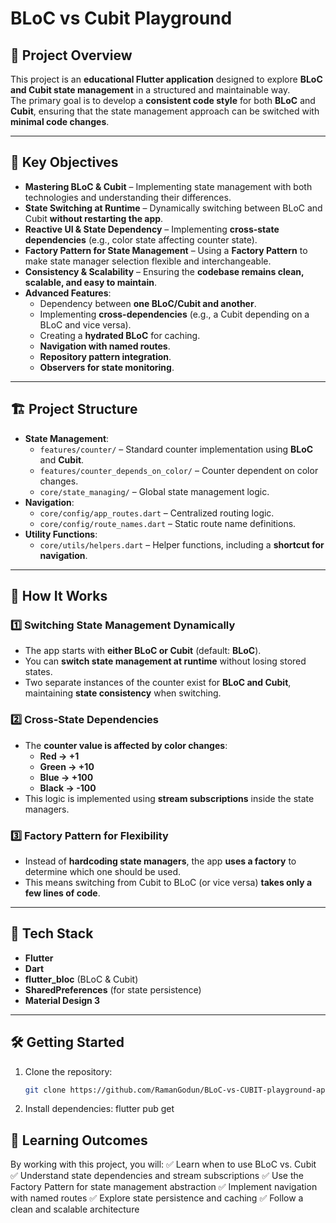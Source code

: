 # BLoC vs Cubit Playground

## 📌 Project Overview

This project is an **educational Flutter application** designed to explore **BLoC and Cubit state management** in a structured and maintainable way.  
The primary goal is to develop a **consistent code style** for both **BLoC** and **Cubit**, ensuring that the state management approach can be switched with **minimal code changes**.

---

## 🎯 Key Objectives

- **Mastering BLoC & Cubit** – Implementing state management with both technologies and understanding their differences.
- **State Switching at Runtime** – Dynamically switching between BLoC and Cubit **without restarting the app**.
- **Reactive UI & State Dependency** – Implementing **cross-state dependencies** (e.g., color state affecting counter state).
- **Factory Pattern for State Management** – Using a **Factory Pattern** to make state manager selection flexible and interchangeable.
- **Consistency & Scalability** – Ensuring the **codebase remains clean, scalable, and easy to maintain**.
- **Advanced Features**:
  - Dependency between **one BLoC/Cubit and another**.
  - Implementing **cross-dependencies** (e.g., a Cubit depending on a BLoC and vice versa).
  - Creating a **hydrated BLoC** for caching.
  - **Navigation with named routes**.
  - **Repository pattern integration**.
  - **Observers for state monitoring**.

---

## 🏗️ Project Structure

- **State Management**:
  - `features/counter/` – Standard counter implementation using **BLoC** and **Cubit**.
  - `features/counter_depends_on_color/` – Counter dependent on color changes.
  - `core/state_managing/` – Global state management logic.
- **Navigation**:
  - `core/config/app_routes.dart` – Centralized routing logic.
  - `core/config/route_names.dart` – Static route name definitions.
- **Utility Functions**:
  - `core/utils/helpers.dart` – Helper functions, including a **shortcut for navigation**.

---

## 🚀 How It Works

### 1️⃣ **Switching State Management Dynamically**

- The app starts with **either BLoC or Cubit** (default: **BLoC**).
- You can **switch state management at runtime** without losing stored states.
- Two separate instances of the counter exist for **BLoC and Cubit**, maintaining **state consistency** when switching.

### 2️⃣ **Cross-State Dependencies**

- The **counter value is affected by color changes**:
  - **Red → +1**
  - **Green → +10**
  - **Blue → +100**
  - **Black → -100**
- This logic is implemented using **stream subscriptions** inside the state managers.

### 3️⃣ **Factory Pattern for Flexibility**

- Instead of **hardcoding state managers**, the app **uses a factory** to determine which one should be used.
- This means switching from Cubit to BLoC (or vice versa) **takes only a few lines of code**.

---

## 📌 Tech Stack

- **Flutter**
- **Dart**
- **flutter_bloc** (BLoC & Cubit)
- **SharedPreferences** (for state persistence)
- **Material Design 3**

---

## 🛠️ Getting Started

1. Clone the repository:

   ```bash
   git clone https://github.com/RamanGodun/BLoC-vs-CUBIT-playground-app-

   ```

2. Install dependencies:
   flutter pub get

## 📖 Learning Outcomes

By working with this project, you will:
✅ Learn when to use BLoC vs. Cubit
✅ Understand state dependencies and stream subscriptions
✅ Use the Factory Pattern for state management abstraction
✅ Implement navigation with named routes
✅ Explore state persistence and caching
✅ Follow a clean and scalable architecture
